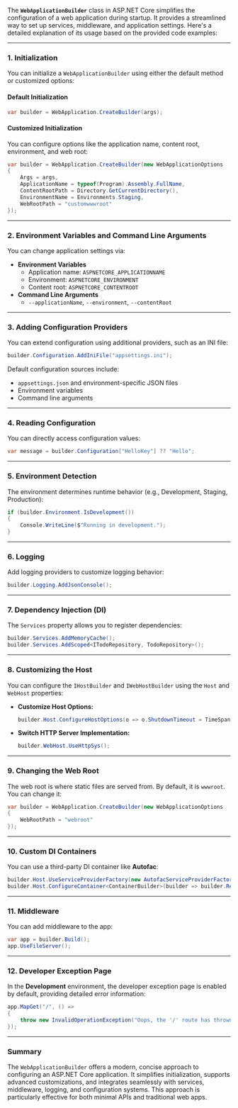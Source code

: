 The **`WebApplicationBuilder`** class in ASP.NET Core simplifies the configuration of a web application during startup. It provides a streamlined way to set up services, middleware, and application settings. Here's a detailed explanation of its usage based on the provided code examples:

---

### **1. Initialization**
You can initialize a `WebApplicationBuilder` using either the default method or customized options:

#### **Default Initialization**
```csharp
var builder = WebApplication.CreateBuilder(args);
```

#### **Customized Initialization**
You can configure options like the application name, content root, environment, and web root:
```csharp
var builder = WebApplication.CreateBuilder(new WebApplicationOptions
{
    Args = args,
    ApplicationName = typeof(Program).Assembly.FullName,
    ContentRootPath = Directory.GetCurrentDirectory(),
    EnvironmentName = Environments.Staging,
    WebRootPath = "customwwwroot"
});
```

---

### **2. Environment Variables and Command Line Arguments**
You can change application settings via:
- **Environment Variables**
  - Application name: `ASPNETCORE_APPLICATIONNAME`
  - Environment: `ASPNETCORE_ENVIRONMENT`
  - Content root: `ASPNETCORE_CONTENTROOT`
- **Command Line Arguments**
  - `--applicationName`, `--environment`, `--contentRoot`

---

### **3. Adding Configuration Providers**
You can extend configuration using additional providers, such as an INI file:
```csharp
builder.Configuration.AddIniFile("appsettings.ini");
```
Default configuration sources include:
- `appsettings.json` and environment-specific JSON files
- Environment variables
- Command line arguments

---

### **4. Reading Configuration**
You can directly access configuration values:
```csharp
var message = builder.Configuration["HelloKey"] ?? "Hello";
```

---

### **5. Environment Detection**
The environment determines runtime behavior (e.g., Development, Staging, Production):
```csharp
if (builder.Environment.IsDevelopment())
{
    Console.WriteLine($"Running in development.");
}
```

---

### **6. Logging**
Add logging providers to customize logging behavior:
```csharp
builder.Logging.AddJsonConsole();
```

---

### **7. Dependency Injection (DI)**
The `Services` property allows you to register dependencies:
```csharp
builder.Services.AddMemoryCache();
builder.Services.AddScoped<ITodoRepository, TodoRepository>();
```

---

### **8. Customizing the Host**
You can configure the `IHostBuilder` and `IWebHostBuilder` using the `Host` and `WebHost` properties:
- **Customize Host Options:**
  ```csharp
  builder.Host.ConfigureHostOptions(o => o.ShutdownTimeout = TimeSpan.FromSeconds(30));
  ```
- **Switch HTTP Server Implementation:**
  ```csharp
  builder.WebHost.UseHttpSys();
  ```

---

### **9. Changing the Web Root**
The web root is where static files are served from. By default, it is `wwwroot`. You can change it:
```csharp
var builder = WebApplication.CreateBuilder(new WebApplicationOptions
{
    WebRootPath = "webroot"
});
```

---

### **10. Custom DI Containers**
You can use a third-party DI container like **Autofac**:
```csharp
builder.Host.UseServiceProviderFactory(new AutofacServiceProviderFactory());
builder.Host.ConfigureContainer<ContainerBuilder>(builder => builder.RegisterModule(new MyApplicationModule()));
```

---

### **11. Middleware**
You can add middleware to the app:
```csharp
var app = builder.Build();
app.UseFileServer();
```

---

### **12. Developer Exception Page**
In the **Development** environment, the developer exception page is enabled by default, providing detailed error information:
```csharp
app.MapGet("/", () =>
{
    throw new InvalidOperationException("Oops, the '/' route has thrown an exception.");
});
```

---

### **Summary**
The `WebApplicationBuilder` offers a modern, concise approach to configuring an ASP.NET Core application. It simplifies initialization, supports advanced customizations, and integrates seamlessly with services, middleware, logging, and configuration systems. This approach is particularly effective for both minimal APIs and traditional web apps.